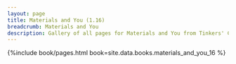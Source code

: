 ```yaml
---
layout: page
title: Materials and You (1.16)
breadcrumb: Materials and You
description: Gallery of all pages for Materials and You from Tinkers' Construct in Minecraft 1.16.5.
---
```


{%include book/pages.html book=site.data.books.materials_and_you_16 %}